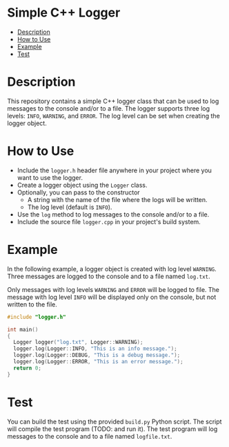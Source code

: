 <!-- omit in toc -->
# Simple C++ Logger

- [Description](#description)
- [How to Use](#how-to-use)
- [Example](#example)
- [Test](#test)


# Description

This repository contains a simple C++ logger class that can be used to log messages to the console and/or to a file. The logger supports three log levels: `INFO`, `WARNING`, and `ERROR`. The log level can be set when creating the logger object.


# How to Use

- Include the `logger.h` header file anywhere in your project where you want to use the logger.
- Create a logger object using the `Logger` class.
- Optionally, you can pass to the constructor
  - A string with the name of the file where the logs will be written.
  - The log level (default is `INFO`).
- Use the `log` method to log messages to the console and/or to a file.
- Include the source file `logger.cpp` in your project's build system.


# Example

In the following example, a logger object is created with log level `WARNING`. Three messages are logged to the console and to a file named `log.txt`.

Only messages with log levels `WARNING` and `ERROR` will be logged to file. The message with log level `INFO` will be displayed only on the console, but not written to the file.

```cpp
#include "logger.h"

int main()
{
  Logger logger("log.txt", Logger::WARNING);
  logger.log(Logger::INFO, "This is an info message.");
  logger.log(Logger::DEBUG, "This is a debug message.");
  logger.log(Logger::ERROR, "This is an error message.");
  return 0;
}
```


# Test

You can build the test using the provided `build.py` Python script. The script will compile the test program (TODO: and run it). The test program will log messages to the console and to a file named `logfile.txt`.
